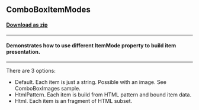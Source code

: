 ## ComboBoxItemModes
#### [Download as zip](https://grapecity.github.io/DownGit/#/home?url=https://github.com/GrapeCity/ComponentOne-WinForms-Samples/tree/master/NetFramework\Input\CS\ComboBoxItemModes)
____
#### Demonstrates how to use different ItemMode property to build item presentation.
____
There are 3 options:

* Default. Each item is just a string. Possible with an image. See ComboBoxImages sample.
* HtmlPattern. Each item is build from HTML pattern and bound item data.
* Html.  Each item is an fragment of HTML subset.
